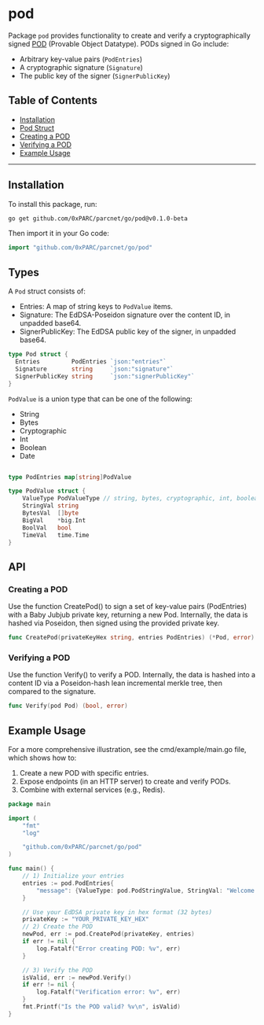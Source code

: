 # pod

Package `pod` provides functionality to create and verify a cryptographically signed [POD](https://pod.org) (Provable Object Datatype). PODs signed in Go include:

- Arbitrary key-value pairs (`PodEntries`)
- A cryptographic signature (`Signature`)
- The public key of the signer (`SignerPublicKey`)

## Table of Contents

- [Installation](#installation)
- [Pod Struct](#pod-struct)
- [Creating a POD](#creating-a-pod)
- [Verifying a POD](#verifying-a-pod)
- [Example Usage](#example-usage)

---

## Installation

To install this package, run:

```bash
go get github.com/0xPARC/parcnet/go/pod@v0.1.0-beta
```

Then import it in your Go code:

```go
import "github.com/0xPARC/parcnet/go/pod"
```

## Types

A `Pod` struct consists of:

- Entries: A map of string keys to `PodValue` items.
- Signature: The EdDSA-Poseidon signature over the content ID, in unpadded base64.
- SignerPublicKey: The EdDSA public key of the signer, in unpadded base64.

```go
type Pod struct {
  Entries         PodEntries `json:"entries"`
  Signature       string     `json:"signature"`
  SignerPublicKey string     `json:"signerPublicKey"`
}
```

`PodValue` is a union type that can be one of the following:

- String
- Bytes
- Cryptographic
- Int
- Boolean
- Date

```go

type PodEntries map[string]PodValue

type PodValue struct {
	ValueType PodValueType // string, bytes, cryptographic, int, boolean, or date
	StringVal string
	BytesVal  []byte
	BigVal    *big.Int
	BoolVal   bool
	TimeVal   time.Time
}
```

## API

### Creating a POD

Use the function CreatePod() to sign a set of key-value pairs (PodEntries) with a Baby Jubjub private key, returning a new Pod. Internally, the data is hashed via Poseidon, then signed using the provided private key.

```go
func CreatePod(privateKeyHex string, entries PodEntries) (*Pod, error)
```

### Verifying a POD

Use the function Verify() to verify a POD. Internally, the data is hashed into a content ID via a Poseidon-hash lean incremental merkle tree, then compared to the signature.

```go
func Verify(pod Pod) (bool, error)
```

## Example Usage

For a more comprehensive illustration, see the cmd/example/main.go file, which shows how to:

1. Create a new POD with specific entries.
1. Expose endpoints (in an HTTP server) to create and verify PODs.
1. Combine with external services (e.g., Redis).

```go
package main

import (
    "fmt"
    "log"

    "github.com/0xPARC/parcnet/go/pod"
)

func main() {
    // 1) Initialize your entries
    entries := pod.PodEntries{
        "message": {ValueType: pod.PodStringValue, StringVal: "Welcome to PARCNET!"},
    }

    // Use your EdDSA private key in hex format (32 bytes)
    privateKey := "YOUR_PRIVATE_KEY_HEX"
    // 2) Create the POD
    newPod, err := pod.CreatePod(privateKey, entries)
    if err != nil {
        log.Fatalf("Error creating POD: %v", err)
    }

    // 3) Verify the POD
    isValid, err := newPod.Verify()
    if err != nil {
        log.Fatalf("Verification error: %v", err)
    }
    fmt.Printf("Is the POD valid? %v\n", isValid)
}
```
